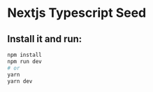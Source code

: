 # Nextjs Typescript Seed

## Install it and run:

```bash
npm install
npm run dev
# or
yarn
yarn dev
```
